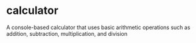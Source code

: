 # calculator
A console-based calculator that uses basic arithmetic operations such as addition, subtraction, multiplication, and division
